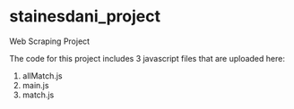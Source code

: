 # stainesdani_project
Web Scraping Project

The code for this project includes 3 javascript files that are uploaded here:

1. allMatch.js
2. main.js
3. match.js
